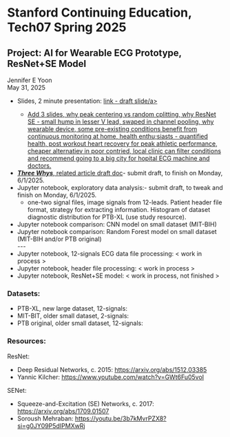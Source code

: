 # Stanford Continuing Education, Tech07 Spring 2025  
## Project: AI for Wearable ECG Prototype, ResNet+SE Model  

Jennifer E Yoon  
May 31, 2025  

 * Slides, 2 minute presentation: <a href="https://github.com/JennEYoon/ECG-transform/blob/main/Tech07-project/Jennifer_Yoon_slides_draft.pdf" alt="PDF slides, Tech07 Project">link - draft slide/a>  
    * Add 3 slides, why peak centering vs random cplitting, why ResNet SE - small hump in lesser V lead, swaped in channel pooling, why wearable device, some pre-existing conditions benefit from continuous monitoring at home, health enthu;siasts - quantified health, post workout heart recovery for peak athletic performance, cheaper alternatiev in poor contried, local clinic can filter conditions and recommend going to a big city for hopital ECG machine and doctors.
 * ***Three Whys***, related article <a href="https://github.com/JennEYoon/ECG-transform/blob/main/Tech07-project/three_whys.md" >draft doc</a>- submit draft, to finish on Monday, 6/1/2025.   
 * Jupyter notebook, exploratory data analysis:- submit draft, to tweak and finish on Monday, 6/1/2025.  
   - one-two signal files, image signals from 12-leads. Patient header file format, strategy for extracting information. Histogram of dataset diagnostic distribution for PTB-XL (use study resource).
 * Jupyter notebook comparison: CNN model on small dataset (MIT-BIH)
 * Jupyter notebook comparison: Random Forest model on small dataset (MIT-BIH and/or PTB original)  
   \-\-\-  
 * Jupyter notebook, 12-signals ECG data file processing: < work in process >  
 * Jupyter notebook, header file processing: < work in process >  
 * Jupyter notebook, ResNet+SE model: < work in process, not finished >  

### Datasets:  
 * PTB-XL, new large dataset, 12-signals: 
 * MIT-BIT, older small dataset, 2-signals:  
 * PTB original, older small dataset, 12-signals:  

### Resources:  

ResNet:  
 * Deep Residual Networks, c. 2015: https://arxiv.org/abs/1512.03385
 * Yannic Kilcher:  https://www.youtube.com/watch?v=GWt6Fu05voI

SENet:  
 * Squeeze-and-Excitation (SE) Networks, c. 2017: https://arxiv.org/abs/1709.01507
 * Soroush Mehraban: https://youtu.be/3b7kMvrPZX8?si=g0JY09P5dIPMXwRj

